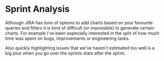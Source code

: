 Sprint Analysis
===============

Although JIRA has tons of options to add charts based on your favourite queries and
filters it is kind of difficult (or impossible) to generate certain charts. For example
I've been especially interested in the split of how much time was spent on bugs, improvements
or engineering tasks.

Also quickly highlighting issues that we've haven't estimated too well is a big plus when you
go over the sprints stats after the sprint.
